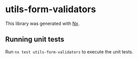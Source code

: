 # utils-form-validators

This library was generated with [Nx](https://nx.dev).

## Running unit tests

Run `nx test utils-form-validators` to execute the unit tests.
